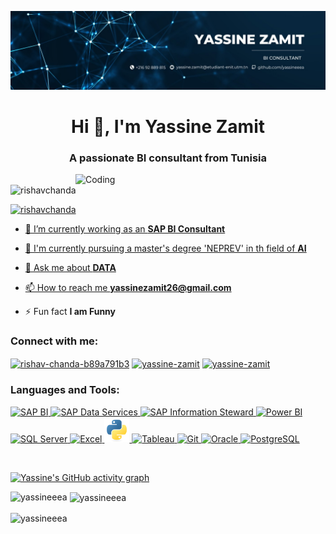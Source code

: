 [![covlettt](https://github.com/yassineeea/yassineeea/blob/main/covlett.jpg)](https://example.com)
<h1 align="center">Hi 👋, I'm Yassine Zamit</h1>
<h3 align="center">A passionate BI consultant from Tunisia</h3>
<img align="right" alt="Coding" width="400" src="https://cdn.dribbble.com/users/1162077/screenshots/3848914/programmer.gif">


<p align="left"> <img src="https://komarev.com/ghpvc/?username=rishavchanda&label=Profile%20views&color=0e75b6&style=flat" alt="rishavchanda" /> </p>

<p align="left"> <a href="https://twitter.com/rishavchanda" target="blank"><img src="https://img.shields.io/twitter/follow/rishavchanda?logo=twitter&style=for-the-badge" alt="rishavchanda"  </p>

- 🔭 I’m currently working as an **SAP BI Consultant**

- 🌱 I'm currently pursuing a master's degree 'NEPREV' in th field of **AI**

- 💬 Ask me about **DATA**

- 📫 How to reach me **yassinezamit26@gmail.com**

- ⚡ Fun fact **I am Funny**

<h3 align="left">Connect with me:</h3>
<p align="left">
<a href="https://www.linkedin.com/in/yassine-zamit/" target="blank"><img align="center" src="https://raw.githubusercontent.com/rahuldkjain/github-profile-readme-generator/master/src/images/icons/Social/linked-in-alt.svg" alt="rishav-chanda-b89a791b3" height="30" width="40" /></a>
<a href="https://www.instagram.com/yassinezamit/" target="blank"><img align="center" src="https://raw.githubusercontent.com/rahuldkjain/github-profile-readme-generator/master/src/images/icons/Social/instagram.svg" alt="yassine-zamit" height="30" width="40" /></a>
<a href="https://www.youtube.com/@automationworld8336" target="blank"><img align="center" src="https://raw.githubusercontent.com/rahuldkjain/github-profile-readme-generator/master/src/images/icons/Social/youtube.svg" alt="yassine-zamit" height="30" width="40" /></a>
</p>
<h3 align="left">Languages and Tools:</h3>
<p align="left">
  <a href="https://www.sap.com/products/business-intelligence.html" target="_blank" rel="noreferrer">
    <img src="https://www.vectorlogo.zone/logos/sap/sap-icon.svg" alt="SAP BI" width="40" height="40"/>
  </a>
  <a href="https://www.sap.com/products/data-services.html" target="_blank" rel="noreferrer">
    <img src="https://www.vectorlogo.zone/logos/sap/sap-icon.svg" alt="SAP Data Services" width="40" height="40"/>
  </a>
  <a href="https://www.sap.com/products/information-steward.html" target="_blank" rel="noreferrer">
    <img src="https://www.vectorlogo.zone/logos/sap/sap-icon.svg" alt="SAP Information Steward" width="40" height="40"/>
  </a>
  <a href="https://powerbi.microsoft.com/" target="_blank" rel="noreferrer">
    <img src="https://www.vectorlogo.zone/logos/microsoft_powerbi/microsoft_powerbi-icon.svg" alt="Power BI" width="40" height="40"/>
  </a>
  <a href="https://www.microsoft.com/en-us/sql-server" target="_blank" rel="noreferrer">
    <img src="https://www.vectorlogo.zone/logos/microsoft_sql_server/microsoft_sql_server-icon.svg" alt="SQL Server" width="40" height="40"/>
  </a>
  <a href="https://www.microsoft.com/en-us/microsoft-365/excel" target="_blank" rel="noreferrer">
    <img src="https://www.vectorlogo.zone/logos/microsoft_excel/microsoft_excel-icon.svg" alt="Excel" width="40" height="40"/>
  </a>
  <a href="https://www.python.org/" target="_blank" rel="noreferrer">
    <img src="https://raw.githubusercontent.com/devicons/devicon/master/icons/python/python-original.svg" alt="Python" width="40" height="40"/>
  </a>
  <a href="https://www.tableau.com/" target="_blank" rel="noreferrer">
    <img src="https://www.vectorlogo.zone/logos/tableau/tableau-icon.svg" alt="Tableau" width="40" height="40"/>
  </a>
  <a href="https://git-scm.com/" target="_blank" rel="noreferrer">
    <img src="https://www.vectorlogo.zone/logos/git-scm/git-scm-icon.svg" alt="Git" width="40" height="40"/>
  </a>
  <a href="https://www.oracle.com/database/" target="_blank" rel="noreferrer">
    <img src="https://www.vectorlogo.zone/logos/oracle/oracle-icon.svg" alt="Oracle" width="40" height="40"/>
  </a>
  <a href="https://www.postgresql.org/" target="_blank" rel="noreferrer">
    <img src="https://www.vectorlogo.zone/logos/postgresql/postgresql-icon.svg" alt="PostgreSQL" width="40" height="40"/>
  </a>
</p>
<br>

[![Yassine's GitHub activity graph](https://activity-graph.herokuapp.com/graph?username=yassineeea&&theme=xcode)](https://github.com/yassineeea)
<br>

<p><img align="left" src="https://github-readme-stats.vercel.app/api/top-langs?username=yassineeea&show_icons=true&locale=en&layout=compact&theme=tokyonight" alt="yassineeea" /></p>

<p>&nbsp;<img align="center" src="https://github-readme-stats.vercel.app/api?username=yassineeea&show_icons=true&locale=en&theme=tokyonight" alt="yassineeea" /></p>

<p><img align="center" src="https://github-readme-streak-stats.herokuapp.com/?user=yassineeea&&theme=tokyonight" alt="yassineeea" /></p>

<!--
**yassineeea/yassineeea** is a ✨ _special_ ✨ repository because its `README.md` (this file) appears on your GitHub profile.

Here are some ideas to get you started:

- 🔭 I’m currently working on ...
- 🌱 I’m currently learning ...
- 👯 I’m looking to collaborate on ...
- 🤔 I’m looking for help with ...
- 💬 Ask me about ...
- 📫 How to reach me: ...
- 😄 Pronouns: ...
- ⚡ Fun fact: ...
-->
